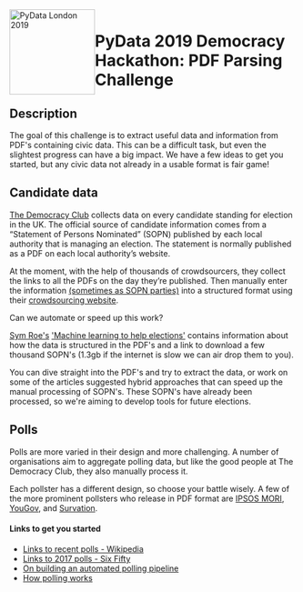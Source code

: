 <img src="https://pydata.org/london2018/static/images/logo.288981a8dfa8.png" alt="PyData London 2019" width="150px"  style="float: left;">


# PyData 2019 Democracy Hackathon: PDF Parsing Challenge


## Description
The goal of this challenge is to extract useful data and information from PDF's containing civic data. This can be a difficult task, but even the slightest progress can have a big impact. We have a few ideas to get you started, but any civic data not already in a usable format is fair game!



## Candidate data
[The Democracy Club](https://democracyclub.org.uk/) collects data on every candidate standing for election in the UK. The official source of candidate information comes from a “Statement of Persons Nominated” (SOPN) published by each local authority that is managing an election. The statement is normally published as a PDF on each local authority’s website.

At the moment, with the help of thousands of crowdsourcers, they collect the links to all the PDFs on the day they’re published. Then manually enter the information [(sometimes as SOPN parties)](https://docs.google.com/document/d/1uTnqugmUuhUQQrl_lA8I_MIX86KPK_Iw8FiZrCXiUOk/edit#) into a structured format using their [crowdsourcing website](https://candidates.democracyclub.org.uk/).

Can we automate or speed up this work?

[Sym Roe's](https://twitter.com/symroe) ['Machine learning to help elections'](https://democracyclub.org.uk/blog/2018/03/12/machine-learning-help-elections/) contains information about how the data is structured in the PDF's and a link to download a few thousand SOPN's (1.3gb if the internet is slow we can air drop them to you).

You can dive straight into the PDF's and try to extract the data, or work on some of the articles suggested hybrid approaches that can speed up the manual processing of SOPN's. These SOPN's have already been processed, so we're aiming to develop tools for future elections.





## Polls
Polls are more varied in their design and more challenging. A number of organisations aim to aggregate polling data, but like the good people at The Democracy Club, they also manually process it.

Each pollster has a different design, so choose your battle wisely. A few of the more prominent pollsters who release in PDF format are [IPSOS MORI](https://www.ipsos.com/sites/default/files/2017-06/pm-election-2017-final-tables.pdf),
[YouGov](https://d25d2506sfb94s.cloudfront.net/cumulus_uploads/document/o8pit1boew/TheTimes_190703_VI_Trackers_w.pdf), and [Survation](https://survation.com/wp-content/uploads/2017/06/Survation-GE2017-Final-Poll-2d7l9l8.pdf).

#### Links to get you started
- [Links to recent polls - Wikipedia](https://en.wikipedia.org/wiki/Opinion_polling_for_the_next_United_Kingdom_general_election#2019)
- [Links to 2017 polls - Six Fifty](https://sixfifty.org.uk/polls)
- [On building an automated polling pipeline](https://sixfifty.org.uk/2017/05/21/building-sixfiftys-election-tracker/)
- [How polling works](https://sixfifty.org.uk/2017/04/29/how-polling-works/)

